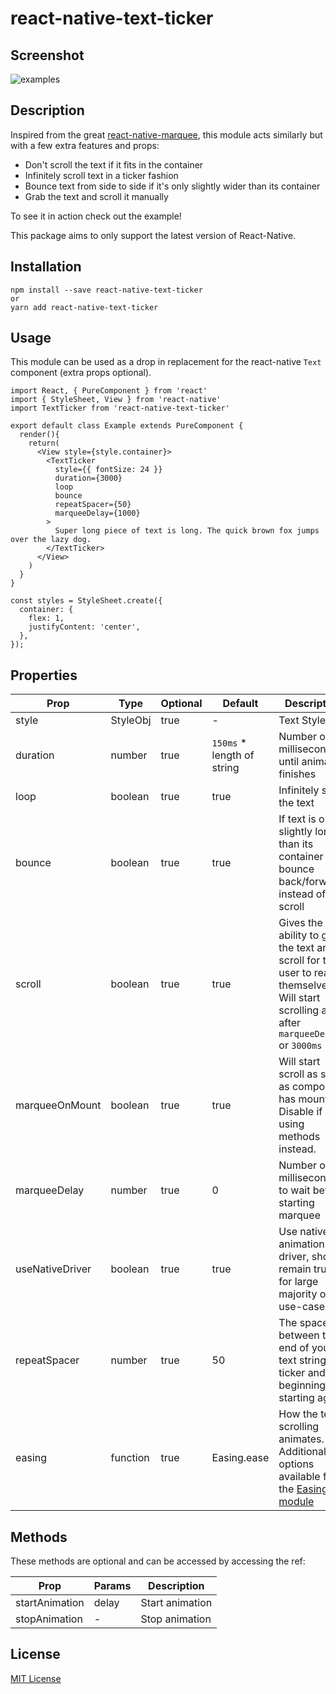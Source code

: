 # react-native-text-ticker


## Screenshot
![examples](https://raw.githubusercontent.com/deanhet/react-native-text-ticker/master/example/media/example.gif)

## Description
Inspired from the great [react-native-marquee](https://github.com/kyo504/react-native-marquee), this module acts similarly but with a few extra features and props:

- Don't scroll the text if it fits in the container
- Infinitely scroll text in a ticker fashion
- Bounce text from side to side if it's only slightly wider than its container
- Grab the text and scroll it manually

To see it in action check out the example!

This package aims to only support the latest version of React-Native.

## Installation
```
npm install --save react-native-text-ticker
or
yarn add react-native-text-ticker
```

## Usage
This module can be used as a drop in replacement for the react-native `Text` component (extra props optional).

```
import React, { PureComponent } from 'react'
import { StyleSheet, View } from 'react-native'
import TextTicker from 'react-native-text-ticker'

export default class Example extends PureComponent {
  render(){
    return(
      <View style={style.container}>
        <TextTicker
          style={{ fontSize: 24 }}
          duration={3000}
          loop
          bounce
          repeatSpacer={50}
          marqueeDelay={1000}
        >
          Super long piece of text is long. The quick brown fox jumps over the lazy dog.
        </TextTicker>
      </View>
    )
  }
}

const styles = StyleSheet.create({
  container: {
    flex: 1,
    justifyContent: 'center',
  },
});

```

## Properties
| Prop            | Type      | Optional | Default  | Description
|-----------------|-----------|----------|----------|-------------
| style           | StyleObj  | true     | -        | Text Style
| duration        | number    | true     | `150ms` * length of string | Number of milliseconds until animation finishes
| loop            | boolean   | true     |  true    | Infinitely scroll the text
| bounce          | boolean   | true     |  true    | If text is only slightly longer than its container then bounce back/forwards instead of full scroll
| scroll          | boolean   | true     |  true    | Gives the ability to grab the text and scroll for the user to read themselves. Will start scrolling again after `marqueeDelay` or `3000ms`
| marqueeOnMount  | boolean   | true     |  true    | Will start scroll as soon as component has mounted. Disable if using methods instead.
| marqueeDelay    | number    | true     |  0       | Number of milliseconds to wait before starting marquee
| useNativeDriver | boolean   | true     | true     | Use native animation driver, should remain true for large majority of use-cases
| repeatSpacer    | number    | true     | 50       | The space between the end of your text string ticker and the beginning of it starting again.
| easing          | function  | true     | Easing.ease | How the text scrolling animates. Additional options available from the [Easing module](https://facebook.github.io/react-native/docs/easing.html)

## Methods
These methods are optional and can be accessed by accessing the ref:

| Prop           | Params    | Description
|----------------|-----------|------------
| startAnimation | delay     | Start animation
| stopAnimation  | -         | Stop animation


## License
[MIT License](https://opensource.org/licenses/MIT)
